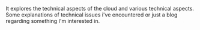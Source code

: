 It explores the technical aspects of the cloud and various technical aspects.
Some explanations of technical issues i've encountered or just a blog regarding something I'm interested in.

